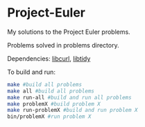 # Project-Euler
My solutions to the Project Euler problems.

Problems solved in problems directory.

Dependencies: [libcurl](https://curl.haxx.se/libcurl), [libtidy](http://www.html-tidy.org/developer)

To build and run:
```bash
make #build all problems
make all #build all problems
make run-all #build and run all problems
make problemX #build problem X
make run-problemX #build and run problem X
bin/problemX #run problem X
```